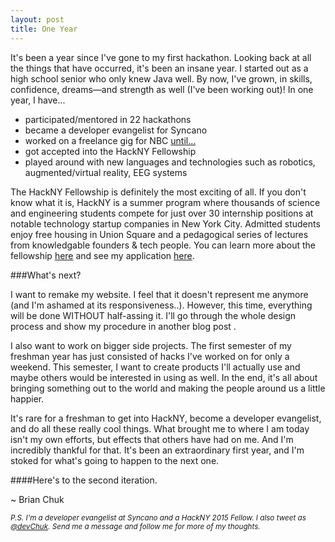 ```yaml
---
layout: post
title: One Year
---
```


It's been a year since I've gone to my first hackathon. Looking back at all the things that have occurred, it's been an insane year. I started out as a high school senior who only knew Java well. By now, I've grown, in skills, confidence, dreams&#8212;and strength as well (I've been working out)! In one year, I have...

* participated/mentored in 22 hackathons
* became a developer evangelist for Syncano
* worked on a freelance gig for NBC [until...](http://devchuk.github.io/res/img/posts/NOOO.jpg)
* got accepted into the HackNY Fellowship
* played around with new languages and technologies such as robotics, augmented/virtual reality, EEG systems


The HackNY Fellowship is definitely the most exciting of all. If you don't know what it is, HackNY is a summer program where thousands of science and engineering students compete for just over 30 internship positions at notable technology startup companies in New York City. Admitted students enjoy free housing in Union Square and a pedagogical series of lectures from knowledgable founders & tech people. You can learn more about the fellowship [here](http://hackny.org/a/fellows/) and see my application [here](https://docs.google.com/document/d/13K2MATwBy5WCA8cKVje4CU-n_dbhU7HHfScNOhg1Dk4/edit?usp=sharing).

<!---excerpt--> 


###What's next?

I want to remake my website. I feel that it doesn't represent me anymore (and I'm ashamed at its responsiveness..). However, this time, everything will be done WITHOUT half-assing it. I'll go through the whole design process and show my procedure in another blog post .

I also want to work on bigger side projects. The first semester of my freshman year has just consisted of hacks I've worked on for only a weekend. This semester, I want to create products I'll actually use and maybe others would be interested in using as well. In the end, it's all about bringing something out to the world and making the people around us a little happier.

It's rare for a freshman to get into HackNY, become a developer evangelist, and do all these really cool things. What brought me to where I am today isn't my own efforts, but effects that others have had on me. And I'm incredibly thankful for that. It's been an extraordinary first year, and I'm stoked for what's going to happen to the next one. 

####Here's to the second iteration.

~ Brian Chuk

<i><small style="float:left">P.S. I'm a developer evangelist at Syncano and a HackNY 2015 Fellow. I also tweet as [@devChuk](). Send me a message and follow me for more of my thoughts.</small></i>

